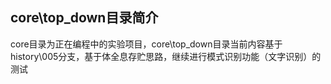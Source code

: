 ﻿## core\top_down目录简介
core目录为正在编程中的实验项目，core\top_down目录当前内容基于history\005分支，基于体全息存贮思路，继续进行模式识别功能（文字识别）的测试